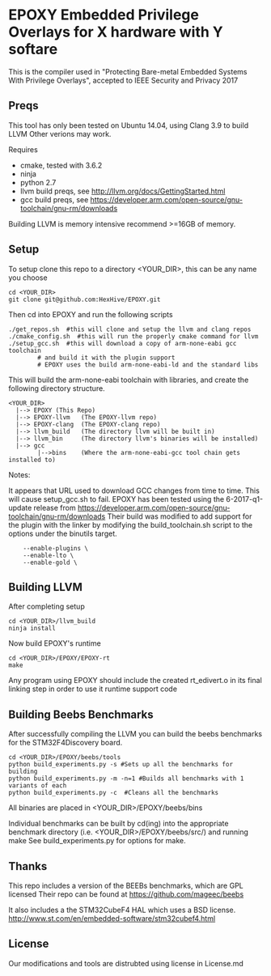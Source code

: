 # EPOXY Embedded Privilege Overlays for X hardware with Y softare

This is the compiler used in 
"Protecting Bare-metal Embedded Systems With Privilege Overlays",
accepted to IEEE Security and Privacy 2017

## Preqs

This tool has only been tested on Ubuntu 14.04, using Clang 3.9 to build LLVM
Other verions may work.

Requires
* cmake, tested with 3.6.2
* ninja
* python 2.7
* llvm build preqs, see http://llvm.org/docs/GettingStarted.html
* gcc build preqs, see https://developer.arm.com/open-source/gnu-toolchain/gnu-rm/downloads

Building LLVM is memory intensive recommend >=16GB of memory.

## Setup
To setup clone this repo to a directory <YOUR_DIR>, this can be any name you choose
```
cd <YOUR_DIR>
git clone git@github.com:HexHive/EPOXY.git
```

Then cd into EPOXY and run the following scripts
```
./get_repos.sh  #this will clone and setup the llvm and clang repos
./cmake_config.sh  #this will run the properly cmake command for llvm
./setup_gcc.sh  #this will download a copy of arm-none-eabi gcc toolchain 
		# and build it with the plugin support 
		# EPOXY uses the build arm-none-eabi-ld and the standard libs 
```

This will build the arm-none-eabi toolchain with libraries, and 
create the following directory structure.

```
<YOUR_DIR>
  |--> EPOXY (This Repo)
  |--> EPOXY-llvm   (The EPOXY-llvm repo)
  |--> EPOXY-clang  (The EPOXY-clang repo)
  |--> llvm_build   (The directory llvm will be built in)
  |--> llvm_bin     (The directory llvm's binaries will be installed)
  |--> gcc
        |-->bins    (Where the arm-none-eabi-gcc tool chain gets installed to)

```

Notes:

It appears that URL used to download GCC changes from time to time. This will 
cause setup_gcc.sh to fail. EPOXY has been tested using the 6-2017-q1-update 
release from https://developer.arm.com/open-source/gnu-toolchain/gnu-rm/downloads
Their build was modified to add support for the plugin with the linker by
modifying the build_toolchain.sh script to the options under the binutils
target.

```
    --enable-plugins \
    --enable-lto \
    --enable-gold \
```

## Building LLVM

After completing setup

```
cd <YOUR_DIR>/llvm_build
ninja install

```

Now build EPOXY's runtime
```
cd <YOUR_DIR>/EPOXY/EPOXY-rt
make
```
Any program using EPOXY should include the created rt_edivert.o in its final 
linking step in order to use it runtime support code

## Building Beebs Benchmarks

After successfully compiling the LLVM you can build the beebs benchmarks
for the STM32F4Discovery board.

```
cd <YOUR_DIR>/EPOXY/beebs/tools
python build_experiments.py -s #Sets up all the benchmarks for building
python build_experiments.py -m -n=1 #Builds all benchmarks with 1 variants of each
python build_experiments.py -c  #Cleans all the benchmarks

```

All binaries are placed in <YOUR_DIR>/EPOXY/beebs/bins

Individual benchmarks can be built by cd(ing) into the appropriate 
benchmark directory (i.e. <YOUR_DIR>/EPOXY/beebs/src/<benchmark>) and running make
See build_experiments.py for options for make.

## Thanks
This repo includes a version of the BEEBs benchmarks, which are GPL licensed
Their repo can be found at https://github.com/mageec/beebs

It also includes a the STM32CubeF4 HAL which uses a BSD license. 
http://www.st.com/en/embedded-software/stm32cubef4.html

## License
Our modifications and tools are distrubted using license in License.md
